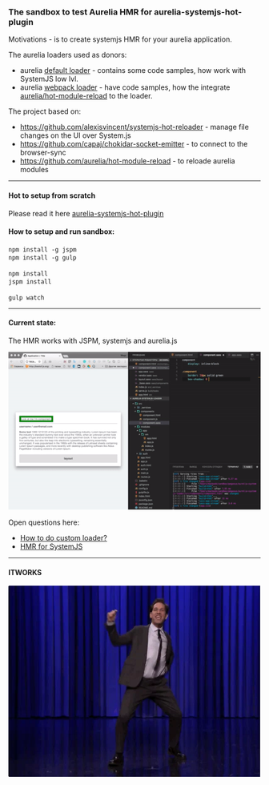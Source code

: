 ### The sandbox to test Aurelia HMR for aurelia-systemjs-hot-plugin

Motivations - is to create systemjs HMR for your aurelia application.

The aurelia loaders used as donors: 
-  aurelia [default loader](https://github.com/aurelia/loader-default/blob/master/src/index.js) - contains some code samples, how work with SystemJS low lvl.
-  aurelia [webpack loader](https://github.com/aurelia/loader-webpack/blob/master/src/aurelia-loader-webpack.ts) - have code samples, how the integrate [aurelia/hot-module-reload](https://github.com/aurelia/hot-module-reload) to the loader.

The project based on:
- https://github.com/alexisvincent/systemjs-hot-reloader - manage file changes on the UI over System.js
- https://github.com/capaj/chokidar-socket-emitter - to connect to the browser-sync
- https://github.com/aurelia/hot-module-reload - to reloade aurelia modules

-----

#### Hot to setup from scratch

Please read it here [aurelia-systemjs-hot-plugin](https://github.com/wegorich/aurelia-sysemjs-hot-plugin)

#### How to setup and run sandbox:

```
npm install -g jspm
npm install -g gulp

npm install
jspm install

gulp watch
```

-----

#### Current state: 

The HMR works with JSPM, systemjs and aurelia.js

![alt text](./assets/images/demo.gif)

Open questions here:
  - [How to do custom loader?](https://github.com/alexisvincent/systemjs-hot-reloader/issues/143)
  - [HMR for SystemJS](https://github.com/aurelia/hot-module-reload/issues/10)

-----

#### ITWORKS

![itworks](./assets/images/dance.webp)
